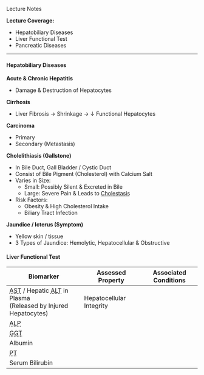 Lecture Notes

**Lecture Coverage:**
- Hepatobiliary Diseases
- Liver Functional Test
- Pancreatic Diseases

---
#### **Hepatobiliary Diseases**
**Acute & Chronic Hepatitis**
- Damage & Destruction of Hepatocytes

**Cirrhosis**
- Liver Fibrosis → Shrinkage → ↓ Functional Hepatocytes

**Carcinoma**
- Primary
- Secondary (Metastasis)

**Cholelithiasis (Gallstone)**
- In Bile Duct, Gall Bladder / Cystic Duct
- Consist of Bile Pigment (Cholesterol) with Calcium Salt
- Varies in Size:
	- Small: Possibly Silent & Excreted in Bile
	- Large: Severe Pain & Leads to <abbr Title="Reduced / Obstructed Bile Flow">Cholestasis</abbr>
- Risk Factors:
	- Obesity & High Cholesterol Intake
	- Biliary Tract Infection

**Jaundice / Icterus (Symptom)**
- Yellow skin / tissue
- 3 Types of Jaundice: Hemolytic, Hepatocellular & Obstructive


#### **Liver Functional Test**

| Biomarker                                                                                                                                                      | Assessed Property        | Associated Conditions |
| -------------------------------------------------------------------------------------------------------------------------------------------------------------- | ------------------------ | --------------------- |
| <abbr Title="Aspartate Aminotransferase">AST</abbr> / Hepatic <abbr Title="Alanine Aminotransferase">ALT</abbr> in Plasma<br>(Released by Injured Hepatocytes) | Hepatocellular Integrity |                       |
| <abbr Title="Alkaline Phosphatase">ALP</abbr>                                                                                                                  |                          |                       |
| <abbr Title="Gamma-Glutamyl Transpeptidase">GGT</abbr>                                                                                                         |                          |                       |
| Albumin                                                                                                                                                        |                          |                       |
| <abbr Title="Prothrombin Time">PT</abbr>                                                                                                                       |                          |                       |
| Serum Bilirubin                                                                                                                                                |                          |                       |
